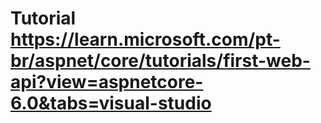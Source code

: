 # Tutorial https://learn.microsoft.com/pt-br/aspnet/core/tutorials/first-web-api?view=aspnetcore-6.0&tabs=visual-studio
